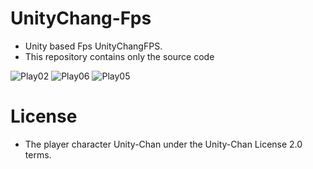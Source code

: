 # UnityChang-Fps

- Unity based Fps UnityChangFPS.
- This repository contains only the source code

![Play02](https://github.com/nupnup-hub/W-type/assets/59456231/b5581754-0a1f-4ee8-9e0d-247fb4dcd323)
![Play06](https://github.com/nupnup-hub/W-type/assets/59456231/dec6d62a-c544-4716-824c-b5ce99c54e0c)
![Play05](https://github.com/nupnup-hub/W-type/assets/59456231/c4c66e25-cc3a-4ab0-913a-060676e661c6)

# License
- The player character Unity-Chan  under the Unity-Chan License 2.0 terms. 

